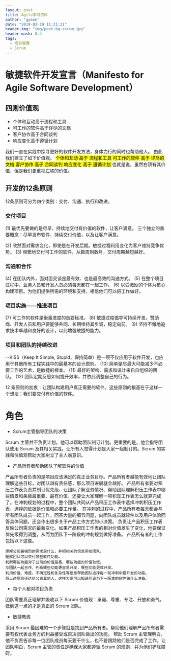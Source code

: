 ```yaml
---
layout: post
title: Agile学习资料
author: "gyeon"
date: "2019-03-19 11:21:21"
header-img: "img/post-bg-scrum.jpg"
header-mask: 0.4
tags:
  - 项目管理
  - Scrum
---
```


# 敏捷软件开发宣言（Manifesto for Agile Software Development） 
## 四则价值观 
* 个体和互动高于流程和工具
* 可工作的软件高于详尽的文档
* 客户协作高于合同谈判
* 响应变化高于遵循计划


我们一直在实践中探寻更好的软件开发方法，身体力行的同时也帮助他人。
由此我们建立了如下价值观。
<mark>
    个体和互动      高于    流程和工具
    可工作的软件    高于    详尽的文档
    客户协作        高于    合同谈判
    响应变化        高于    遵循计划
</mark>
也就是说，虽然右项有其价值，但是我们更重视左项的价值。

## 开发的12条原则

12条原则可分为四个类别：交付、沟通、执行和改进。

### 交付项目
(1)	最优先要做的是尽早、持续地交付有价值的软件，让客户满意。
三个独立的重要概念：尽早发布软件、持续交付价值，以及让客户满意。

(2)	欣然面对需求变化，即使是在开发后期。敏捷过程利用变化为客户维持竞争优势。
(3)	频繁地交付可工作的软件，从数周到数月，交付周期越短越好。

### 沟通和合作
(4)	在团队内外，面对面交谈是最有效、也是最高效的沟通方式。
(5)	在整个项目过程中，业务人员和开发人员必须每天都在一起工作。
(6)	以受激励的个体为核心构建项目。为他们提供所需的环境和支持，相信他们可以把工作做好。

### 项目实施——推进项目
(7)	可工作的软件是衡量进度的首要标准。
(8)	敏捷过程倡导可持续开发。赞助商、开发人员和用户要能够共同、长期维持其步调，稳定向前。
(9)	坚持不懈地追求技术卓越和良好的设计，以此增强敏捷的能力。

### 项目和团队的持续改进
--KISS（Keep It Simple, Stupid，保持简单）是一项不仅应用于软件开发，也应用于其他所有工程实践中的最基本的设计原则。
(10)	简单是尽最大可能减少不必要工作的艺术，是敏捷的根本。
(11)	最好的架构、需求和设计来自自组织的团队。
(12)	团队定期反思如何提升效率，并依此调整自己的行为。

12 条原则的初衷：让团队构建用户真正需要的软件。这些原则的根基在于这样一个想法：我们要交付有价值的软件。


# 角色

* Scrum主管指导团队的决策

Scrum 主管并不负责计划。他可以帮助团队制订计划。更重要的是，他会指导团队使用 Scrum 及其相关实践，让所有人觉得计划是大家一起制订的。Scrum 的实践和价值观帮助大家树立了主人翁意识。

* 产品所有者帮助团队了解软件的价值

产品所有者负责的是项目应该满足的真正业务目标。产品所有者越能有效地让团队理解这些目标，对团队越有责任感，那么项目进展就会越好。
产品所有者要对积压工作表负责并制订优先级、让团队了解业务情况、帮助团队理解积压工作表中哪些情景和条目最重要、最有价值，还要让大家理解一项积压工作表怎么就算完成了。在冲刺规划的过程中，整个团队共同从产品积压工作表中选择冲刺积压工作表，选择的依据是价值和必要工作量。
在冲刺的过程中，产品所有者每天都会与所有团队成员一起工作，回答大量的细节问题，向团队成员就软件以及用户体验回答具体问题，还会作出很多关于产品工作方式的小决策。
负责让产品积压工作表反映公司需求的最新变化。如果产品积压工作表的相对价值发生了变化，他要保证优先级得到调整，从而为团队下一阶段的冲刺规划做好准备。
产品所有者的工作包括以下这些。

    理解公司最强烈的需求是什么，并把相关的信息带给团队。
    理解团队可以交付哪些软件功能。
    判断哪些功能对于公司的价值最高，哪些功能的价值较低。
    与团队一起合作，判断哪些功能更容易开发，哪些功能更难开发。
    利用价值、难度、不确定性和复杂性等信息帮助团队选择每一轮冲刺中要开发的功能。
    将上述信息传达给公司其他人，这样大家可以知道应该为下一版本的软件做什么准备。


* 每个人都对项目负责

团队需要真正理解并吸收以下 Scrum 价值观：承诺、尊重、专注、开放和勇气。
做到这一点的才是真正的 Scrum 团队。


* 敏捷教练

采用 Scrum 最困难的一个步骤就是找到产品所有者。帮助他们理解产品所有者需要有权代表业务方的利益接受或否决团队做出的功能。
帮助 Scrum 主管理明白，他不负责告诉每一位团队成员每天要干什么，也不要跟踪他们是否完成了工作。让团队明白，Scrum 主管的责任是确保大家都遵循 Scrum 的规则，并为他们铲除障碍。
